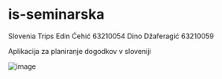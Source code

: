 # is-seminarska
Slovenia Trips
Edin Ćehić 63210054
Dino Džaferagić 63210059

Aplikacija za planiranje dogodkov v sloveniji


![image](https://user-images.githubusercontent.com/13045328/211564206-5b431a3a-9f61-42b1-b56a-b1fbb45053f7.png)
